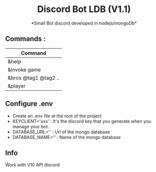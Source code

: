 <h1 align="center">Discord Bot LDB (V1.1)</h1>

<p align="center">*Small Bot discord developed in nodejs/mongoDb*</p>

## Commands :

| Command               |
| --------------------- |
| &help                 |
| &invoke game          |
| &bros @tag1 @tag2 ..  |
| &player               |

## Configure .env
- Create an .env file at the root of the project
- KEYCLIENT='xxx' :  It's the discord key that you generate when you manage your bot.
- DATABASE_URL='' : Url of the mongo database
- DATABASE_NAME='' : Name of the mongo database

## Info
Work with V10 API discord
